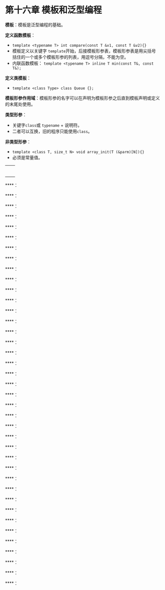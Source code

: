# 第十六章 模板和泛型编程

**模板**：模板是泛型编程的基础。

**定义函数模板**：
- `template <typename T> int compare(const T &v1, const T &v2){}`
- 模板定义以关键字 `template`开始，后接模板形参表，模板形参表是用尖括号括住的一个或多个模板形参的列表，用逗号分隔，不能为空。
- 内联函数模板： `template <typename T> inline T min(const T&, const T&);`

**定义类模板**：
- `template <class Type> class Queue {};`

**模板形参作用域**：模板形参的名字可以在声明为模板形参之后直到模板声明或定义的末尾处使用。

**类型形参**：
- 关键字`class`或 `typename` + 说明符。
- 二者可以互换，旧的程序只能使用`class`。

**非类型形参**：
- `template <class T, size_t N> void array_init(T (&parm)[N]){}`
- 必须是常量值。

|  |  |
|-----|-----|
|  |  |
|  |  |
|  |  |
|  |  |
|  |  |
|  |  |

****：

****：

****：

****：

****：

****：

****：

****：

****：

****：

****：

****：

****：

****：

****：

****：

****：

****：

****：

****：

****：

****：

****：

****：

****：

****：

****：

****：

****：

****：

****：

****：

****：

****：

****：

****：

****：

****：

****：